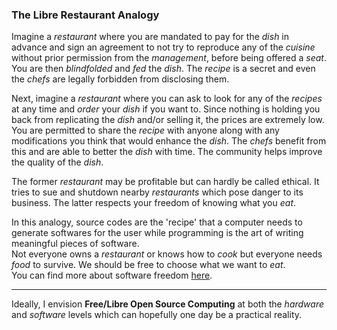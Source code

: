 ### The Libre Restaurant Analogy

Imagine a *restaurant* where you are mandated to pay for the *dish* in advance and sign an agreement to not try to reproduce any of the *cuisine* without prior permission from the *management*, before being offered a *seat*. You are then *blindfolded* and *fed* the *dish*. The *recipe* is a secret and even the *chefs* are legally forbidden from disclosing them.    

Next, imagine a *restaurant* where you can ask to look for any of the *recipes* at any time and *order* your *dish* if you want to. Since nothing is holding you back from replicating the *dish* and/or selling it, the prices are extremely low. You are permitted to share the *recipe* with anyone along with any modifications you think that would enhance the *dish*. The *chefs* benefit from this and are able to better the *dish* with time. The community helps improve the quality of the *dish*.    

The former *restaurant* may be profitable but can hardly be called ethical. It tries to sue and shutdown nearby *restaurants* which pose danger to its business. The latter respects your freedom of knowing what you *eat*.    

In this analogy, source codes are the 'recipe' that a computer needs to generate softwares for the user while programming is the art of writing meaningful pieces of software.         
Not everyone owns a *restaurant* or knows how to *cook* but everyone needs *food* to survive. We should be free to choose what we want to *eat*.  
You can find more about software freedom [here](https://www.gnu.org/philosophy/free-sw.en.html).    

---

Ideally, I envision **Free/Libre Open Source Computing** at both the *hardware* and *software* levels which can hopefully one day be a practical reality.   

<!--
**pankajpatro703/pankajpatro703** is a ✨ _special_ ✨ repository because its `README.md` (this file) appears on your GitHub profile.
Here are some ideas to get you started:
- 🔭 I’m currently working on ...
- 🌱 I’m currently learning ...
- 👯 I’m looking to collaborate on ...
- 🤔 I’m looking for help with ...
- 💬 Ask me about ...
- 📫 How to reach me: ...
- 😄 Pronouns: ...
- ⚡ Fun fact: ...
-->
